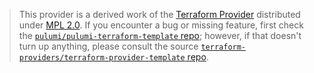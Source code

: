 > This provider is a derived work of the [Terraform Provider](https://github.com/terraform-providers/terraform-provider-template)
> distributed under [MPL 2.0](https://www.mozilla.org/en-US/MPL/2.0/). If you encounter a bug or missing feature,
> first check the [`pulumi/pulumi-terraform-template` repo](https://github.com/pulumi/pulumi-terraform-template/issues); however, if that doesn't turn up anything,
> please consult the source [`terraform-providers/terraform-provider-template` repo](https://github.com/terraform-providers/terraform-provider-template/issues).
